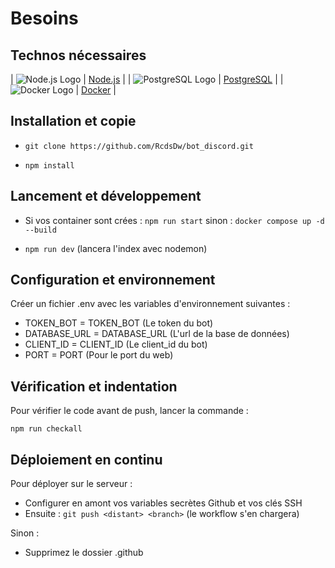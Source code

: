 <p style="text-align: center;">
  <h1>Besoins</h1>
</p>

## Technos nécessaires

| ![Node.js Logo](https://www.vectorlogo.zone/logos/nodejs/nodejs-icon.svg) | [Node.js](https://nodejs.org/fr/download/package-manager) |
| ![PostgreSQL Logo](https://www.vectorlogo.zone/logos/postgresql/postgresql-icon.svg) | [PostgreSQL](https://www.postgresql.org/download/) |
| ![Docker Logo](https://www.vectorlogo.zone/logos/docker/docker-icon.svg) | [Docker](https://docs.docker.com/engine/install/) |

## Installation et copie

- ```git clone https://github.com/RcdsDw/bot_discord.git```

- ```npm install```

## Lancement et développement

- Si vos container sont crées : ```npm run start``` sinon : ```docker compose up -d --build```

- ```npm run dev``` (lancera l'index avec nodemon)

## Configuration et environnement

Créer un fichier .env avec les variables d'environnement suivantes :

- TOKEN_BOT = TOKEN_BOT (Le token du bot)
- DATABASE_URL = DATABASE_URL (L'url de la base de données)
- CLIENT_ID = CLIENT_ID (Le client_id du bot)
- PORT = PORT (Pour le port du web)

## Vérification et indentation

Pour vérifier le code avant de push, lancer la commande :

```npm run checkall```

## Déploiement en continu

Pour déployer sur le serveur :

- Configurer en amont vos variables secrètes Github et vos clés SSH
- Ensuite : ```git push <distant> <branch>``` (le workflow s'en chargera)

Sinon :

- Supprimez le dossier .github
